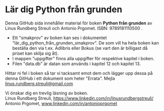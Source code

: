 # Lär dig Python från grunden

Denna GitHub sida innehåller material för boken **Python från grunden** av Linus Rundberg Streuli och Antonio Prgomet. ISBN: 9789181110500 .


* Ett "smakprov" av boken kan ses i dokumentet "lär_dig_python_från_grunden_smakprov". De som vill ha hela boken kan beställa den via t.ex. Adlibris eller Bokus (se vart den är billigast då priset kan skilja sig åt).
* I mappen "uppgifter" finns alla uppgifter för respektive kapitel i boken.
* Filen "data.db" är datan som används i kapitel 12 och kapitel 13.

Hittar ni fel i boken så tar vi tacksamt emot dem och lägger upp dessa på denna GitHub i ett dokument som heter "Errata". Mejla linus.rundberg.streuli@gmail.com 


Vi önskar dig en trevlig läsning av boken. <br>
Linus Rundberg Streuli, https://www.linkedin.com/in/linusrundbergstreuli/ <br>
Antonio Prgomet, www.linkedin.com/in/antonioprgomet
